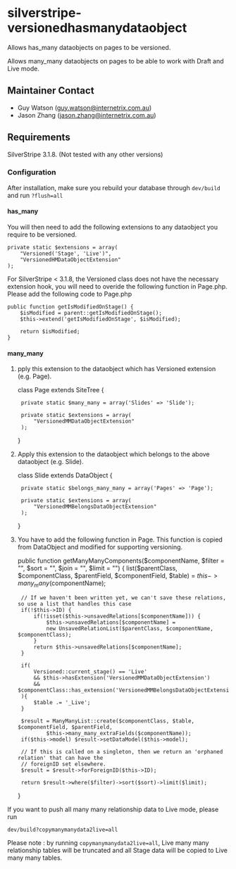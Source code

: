 silverstripe-versionedhasmanydataobject
=======================================

Allows has_many dataobjects on pages to be versioned.

Allows many_many dataobjects on pages to be able to work with Draft and Live mode.

Maintainer Contact
------------------
*  Guy Watson (<guy.watson@internetrix.com.au>)
*  Jason Zhang (<jason.zhang@internetrix.com.au>)

## Requirements

SilverStripe 3.1.8. (Not tested with any other versions)

### Configuration

After installation, make sure you rebuild your database through `dev/build` and run `?flush=all`

#### has_many

You will then need to add the following extensions to any dataobject you require to be versioned.

	private static $extensions = array(
		"Versioned('Stage', 'Live')",
		"VersionedHMDataObjectExtension"
	);
	

For SilverStripe < 3.1.8, the Versioned class does not have the necessary extension hook, you will need to overide the following function in Page.php. 
Please add the following code to Page.php

	public function getIsModifiedOnStage() {
		$isModified = parent::getIsModifiedOnStage();
		$this->extend('getIsModifiedOnStage', $isModified);
		
		return $isModified;
	}

#### many_many

1. pply this extension to the dataobject which has Versioned extension (e.g. Page).

	class Page extends SiteTree {
	
		private static $many_many = array('Slides' => 'Slide');
		
		private static $extensions = array(
			"VersionedMMDataObjectExtension"
		);
		
	}
		
2. Apply this extension to the dataobject which belongs to the above dataobject (e.g. Slide).

	class Slide extends DataObject {
	
		private static $belongs_many_many = array('Pages' => 'Page');
	
		private static $extensions = array(
			"VersionedMMBelongsDataObjectExtension"
		);
	}
	
3. You have to add the following function in Page. This function is copied from DataObject and modified for supporting versioning.

	public function getManyManyComponents($componentName, $filter = "", $sort = "", $join = "", $limit = "") {
		list($parentClass, $componentClass, $parentField, $componentField, $table) = $this->many_many($componentName);
	
		// If we haven't been written yet, we can't save these relations, so use a list that handles this case
		if(!$this->ID) {
			if(!isset($this->unsavedRelations[$componentName])) {
				$this->unsavedRelations[$componentName] =
				new UnsavedRelationList($parentClass, $componentName, $componentClass);
			}
			return $this->unsavedRelations[$componentName];
		}
		
		if(
			Versioned::current_stage() == 'Live' 
			&& $this->hasExtension('VersionedMMDataObjectExtension')
			&& $componentClass::has_extension('VersionedMMBelongsDataObjectExtension')
		){
			$table .= '_Live';
		}
	
		$result = ManyManyList::create($componentClass, $table, $componentField, $parentField,
				$this->many_many_extraFields($componentName));
		if($this->model) $result->setDataModel($this->model);
	
		// If this is called on a singleton, then we return an 'orphaned relation' that can have the
		// foreignID set elsewhere.
		$result = $result->forForeignID($this->ID);
			
		return $result->where($filter)->sort($sort)->limit($limit);
	}
	
	
If you want to push all many many relationship data to Live mode, please run 

`dev/build?copymanymanydata2live=all`

Please note : by running `copymanymanydata2live=all`, Live many many relationship tables will be truncated and all Stage data will be copied to Live many many tables.





